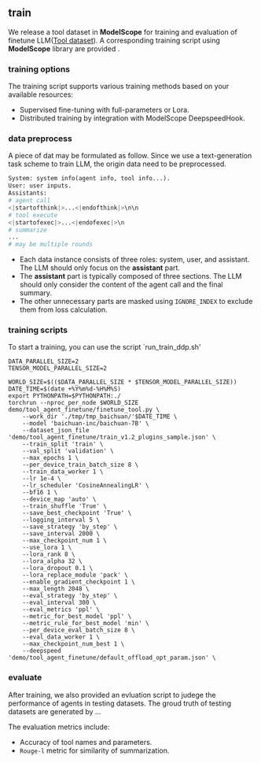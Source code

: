 ## train

We release a tool dataset in **ModelScope** for training and evaluation of finetune LLM([Tool dataset](https://www.modelscope.cn/datasets/modelscope/ms_hackathon_23_agent_train_dev/summary)). A corresponding training script using **ModelScope** library are provided .


### training options

The training script supports various training methods based on your available resources:

- Supervised fine-tuning with full-parameters or Lora.
- Distributed training by integration with ModelScope DeepspeedHook.

### data preprocess

A piece of dat may be formulated as follow. Since we use a text-generation task scheme to train LLM, the origin data need to be preprocessed.

```Python
System: system info(agent info, tool info...).
User: user inputs.
Assistants:
# agent call
<|startofthink|>...<|endofthink|>\n\n
# tool execute
<|startofexec|>...<|endofexec|>\n
# summarize
...
# may be multiple rounds
```

- Each data instance consists of three roles: system, user, and assistant. The LLM should only focus on the **assistant** part.
- The **assistant** part is typically composed of three sections. The LLM should only consider the content of the agent call and the final summary.
- The other unnecessary parts are masked using `IGNORE_INDEX` to exclude them from loss calculation.

### training scripts

To start a training, you can use the script `run_train_ddp.sh'

```Shell
DATA_PARALLEL_SIZE=2
TENSOR_MODEL_PARALLEL_SIZE=2

WORLD_SIZE=$(($DATA_PARALLEL_SIZE * $TENSOR_MODEL_PARALLEL_SIZE))
DATE_TIME=$(date +%Y%m%d-%H%M%S)
export PYTHONPATH=$PYTHONPATH:./
torchrun --nproc_per_node $WORLD_SIZE demo/tool_agent_finetune/finetune_tool.py \
    --work_dir './tmp/tmp_baichuan/'$DATE_TIME \
    --model 'baichuan-inc/baichuan-7B' \
    --dataset_json_file 'demo/tool_agent_finetune/train_v1.2_plugins_sample.json' \
    --train_split 'train' \
    --val_split 'validation' \
    --max_epochs 1 \
    --per_device_train_batch_size 8 \
    --train_data_worker 1 \
    --lr 1e-4 \
    --lr_scheduler 'CosineAnnealingLR' \
    --bf16 1 \
    --device_map 'auto' \
    --train_shuffle 'True' \
    --save_best_checkpoint 'True' \
    --logging_interval 5 \
    --save_strategy 'by_step' \
    --save_interval 2000 \
    --max_checkpoint_num 1 \
    --use_lora 1 \
    --lora_rank 8 \
    --lora_alpha 32 \
    --lora_dropout 0.1 \
    --lora_replace_module 'pack' \
    --enable_gradient_checkpoint 1 \
    --max_length 2048 \
    --eval_strategy 'by_step' \
    --eval_interval 300 \
    --eval_metrics 'ppl' \
    --metric_for_best_model 'ppl' \
    --metric_rule_for_best_model 'min' \
    --per_device_eval_batch_size 8 \
    --eval_data_worker 1 \
    --max_checkpoint_num_best 1 \
    --deepspeed 'demo/tool_agent_finetune/default_offload_opt_param.json' \
```

### evaluate

After training, we also provided an evluation script to judege the performance of agents in testing datasets. The groud truth of testing datasets are generated by ...

The evaluation metrics include:
- Accuracy of tool names and parameters.
- `Rouge-l` metric for similarity of summarization.
